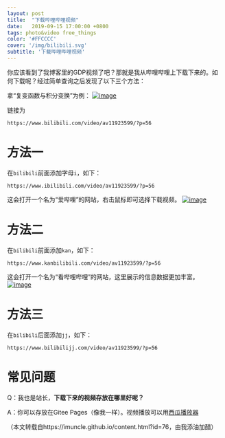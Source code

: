 ```yaml
---
layout: post
title:  "下载哔哩哔哩视频"
date:   2019-09-15 17:00:00 +0800
tags: photo&video free_things
color: '#FFCCCC'
cover: '/img/bilibili.svg'
subtitle: '下载哔哩哔哩视频'
---
```

你应该看到了我博客里的GDP视频了吧？那就是我从哔哩哔哩上下载下来的。如何下载呢？经过简单查询之后发现了以下三个方法：

拿“复变函数与积分变换”为例：
[![image](https://user-images.githubusercontent.com/35989223/62871879-da5ae700-bd4e-11e9-9629-88bafd6d56e6.png)](https://user-images.githubusercontent.com/35989223/62871879-da5ae700-bd4e-11e9-9629-88bafd6d56e6.png)

链接为

```
https://www.bilibili.com/video/av11923599/?p=56
```

# 方法一

在`bilibili`前面添加字母`i`，如下：

```
https://www.ibilibili.com/video/av11923599/?p=56
```

这会打开一个名为“爱哔哩”的网站，右击鼠标即可选择下载视频。
[![image](https://user-images.githubusercontent.com/35989223/62872088-4dfcf400-bd4f-11e9-9c91-29228511ccf4.png)](https://user-images.githubusercontent.com/35989223/62872088-4dfcf400-bd4f-11e9-9c91-29228511ccf4.png)

# 方法二

在`bilibili`前面添加`kan`，如下：

```
https://www.kanbilibili.com/video/av11923599/?p=56
```

这会打开一个名为“看哔哩哔哩”的网站，这里展示的信息数据更加丰富。
[![image](https://user-images.githubusercontent.com/35989223/62872177-7d136580-bd4f-11e9-9c9e-220f4e0ad4d7.png)](https://user-images.githubusercontent.com/35989223/62872177-7d136580-bd4f-11e9-9c9e-220f4e0ad4d7.png)

# 方法三

在`bilibili`后面添加`jj`，如下：

```
https://www.bilibilijj.com/video/av11923599/?p=56
```

# 常见问题

Q：我也是站长，**下载下来的视频存放在哪里好呢？**

A：你可以存放在Gitee Pages（像我一样）。视频播放可以用[西瓜播放器](https://h5player.bytedance.com)

（本文转载自https://imuncle.github.io/content.html?id=76，由我添油加醋）

